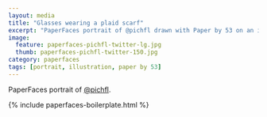 ```yaml
---
layout: media
title: "Glasses wearing a plaid scarf"
excerpt: "PaperFaces portrait of @pichfl drawn with Paper by 53 on an iPad."
image: 
  feature: paperfaces-pichfl-twitter-lg.jpg
  thumb: paperfaces-pichfl-twitter-150.jpg
category: paperfaces
tags: [portrait, illustration, paper by 53]
---
```


PaperFaces portrait of [@pichfl](http://twitter.com/pichfl).

{% include paperfaces-boilerplate.html %}